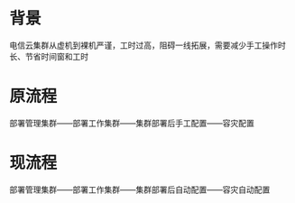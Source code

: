 # 背景

电信云集群从虚机到裸机严谨，工时过高，阻碍一线拓展，需要减少手工操作时长、节省时间窗和工时

# 原流程

部署管理集群——部署工作集群——集群部署后手工配置——容灾配置

# 现流程

部署管理集群——部署工作集群——集群部署后自动配置——容灾自动配置

